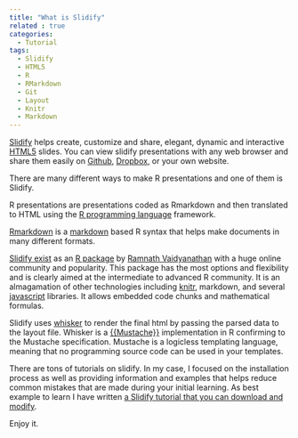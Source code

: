 ```yaml
---
title: "What is Slidify"
related : true
categories:
  - Tutorial 
tags:
  - Slidify
  - HTML5
  - R
  - RMarkdown
  - Git
  - Layout
  - Knitr
  - Markdown
---
```



[Slidify](http://slidify.org/) helps create, customize and share, elegant,
dynamic and interactive [HTML5](https://en.wikipedia.org/wiki/HTML5) slides. You
can view slidify presentations with any web browser and share them easily on
[Github](https://github.com/), [Dropbox](https://www.dropbox.com/), or your own
website.

There are many different ways to make R presentations and one of them is
Slidify.

R presentations are presentations coded as Rmarkdown and then translated to HTML
using the [R programming language](https://www.r-project.org/) framework.

[Rmarkdown](https://rmarkdown.rstudio.com/) is a
[markdown](https://en.wikipedia.org/wiki/Markdown) based R syntax that helps
make documents in many different formats.

[Slidify exist](https://github.com/ramnathv/slidify) as an [R
package](https://www.datacamp.com/community/tutorials/r-packages-guide) by
[Ramnath Vaidyanathan](https://github.com/ramnathv/slidify) with a huge online
community and popularity. This package has the most options and flexibility and
is clearly aimed at the intermediate to advanced R community. It is an
almagamation of other technologies including [knitr](https://yihui.name/knitr/),
markdown, and several [javascript](https://www.javascript.com/) libraries. It
allows embedded code chunks and mathematical formulas.

Slidify uses [whisker](https://github.com/edwindj/whisker) to render the final
html by passing the parsed data to the layout file. Whisker is a
[{{Mustache}}](http://mustache.github.io/) implementation in R confirming to the
Mustache specification. Mustache is a logicless templating language, meaning
that no programming source code can be used in your templates.

There are tons of tutorials on slidify. In my case, I focused on the
installation process as well as providing information and examples that helps
reduce common mistakes that are made during your initial learning. As best
example to learn I have written [a Slidify tutorial that you can download and
modify](http://goyoambrosio.com/SlidifyTutorial/).

Enjoy it.

